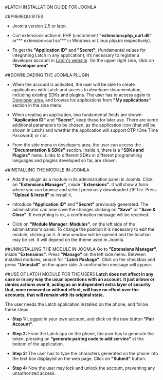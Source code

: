 ﻿#LATCH INSTALLATION GUIDE FOR JOOMLA


##PREREQUISITES
 * Joomla version 2.5 or later.

 * Curl extensions active in PHP (uncomment **"extension=php_curl.dll"** or"** extension=curl.so"** in Windows or Linux php.ini respectively).

 * To get the **"Application ID"** and **"Secret"**, (fundamental values for integrating Latch in any application), it’s necessary to register a developer account in [Latch's website](https://latch.elevenpaths.com). On the upper right side, click on **"Developer area"**.


##DOWNLOADING THE JOOMLA PLUGIN
 * When the account is activated, the user will be able to create applications with Latch and access to developer documentation, including existing SDKs and plugins. The user has to access again to [Developer area](https://latch.elevenpaths.com/www/developerArea), and browse his applications from **"My applications"** section in the side menu.

* When creating an application, two fundamental fields are shown: **"Application ID"** and **"Secret"**, keep these for later use. There are some additional parameters to be chosen, as the application icon (that will be shown in Latch) and whether the application will support OTP  (One Time Password) or not.

* From the side menu in developers area, the user can access the **"Documentation & SDKs"** section. Inside it, there is a **"SDKs and Plugins"** menu. Links to different SDKs in different programming languages and plugins developed so far, are shown.


##INSTALLING THE MODULE IN JOOMLA
* Add the plugin as a module in its administration panel in Joomla. Click on **"Extensions Manager"**, inside **"Extensions"**. It will show a form where you can browse and select previously downloaded ZIP file. Press **"Upload & Install"** to install it.

* Introduce **"Application ID"** and **"Secret"** previously generated. The administrator can now save the changes clicking on **"Save"** or **"Save & Close"**. If everything is ok, a confirmation message will be received.

* Click on **"Module Manager: Modules"**, on the left side of the administrator's panel. To change the position it is necessary to edit the module, clicking on it. A new window will be opened and the location may be set. It will depend on the theme used in Joomla.


##UNINSTALLING THE MODULE IN JOOMLA
Go to **"Extensions Manager"**, inside **"Extensions"**. Press **"Manage"** on the left side menu. Between installed modules, search for **"Latch Package"**. Click on the checkbox and press **"Uninstall"** on the upper side. A confirmation message will appear.


##USE OF LATCH MODULE FOR THE USERS
**Latch does not affect in any case or in any way the usual operations with an account. It just allows or denies actions over it, acting as an independent extra layer of security that, once removed or without effect, will have no effect over the accounts, that will remain with its original state.**

The user needs the Latch application installed on the phone, and follow these steps:

* **Step 1:** Logged in your own account, and click on the new button **"Pair Account"**.

* **Step 2:** From the Latch app on the phone, the user has to generate the token, pressing on **“generate pairing code to add service"** at the bottom of the application.

* **Step 3:** The user has to type the characters generated on the phone into the text box displayed on the web page. Click on **"Submit"** button.

* **Step 4:** Now the user may lock and unlock the account, preventing any unauthorized access.
